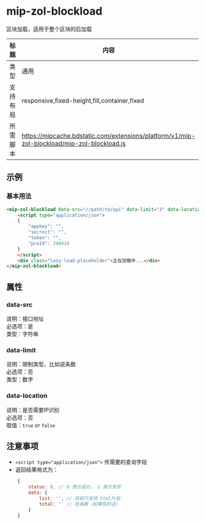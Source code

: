 # mip-zol-blockload

区块加载，适用于整个区块的后加载

标题|内容
----|----
类型|通用
支持布局|responsive,fixed-height,fill,container,fixed
所需脚本|https://mipcache.bdstatic.com/extensions/platform/v1/mip-zol-blockload/mip-zol-blockload.js

## 示例

### 基本用法
```html
<mip-zol-blockload data-src="//path/to/api" data-limit="3" data-location="true">
    <script type="application/json">
    {
        "appkey": "",
        "secrect": "",
        "token": "",
        "proId": 340414
    }
    </script>
    <div class="lazy-load-placeholder">正在加载中...</div>
</mip-zol-blockload>
```

## 属性

### data-src

说明：接口地址   
必选项：是    
类型：字符串   

### data-limit

说明：限制类型，比如说条数         
必选项：否        
类型：数字     

### data-location

说明：是否需要IP识别             
必选项：否        
取值：`true` or `false`  

## 注意事项

- `<script type="application/json">` 传需要的查询字段
- 返回结果格式为：
```js
    {
        status: 0, // 0 表示成功， 1 表示失败
        data: {
            list: '', // 目前只支持 html片段
            total: '' // 总条数（如果有的话）
        }
    }
```
